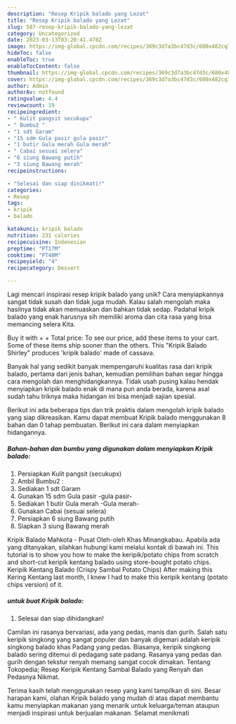 ```yaml
---
description: "Resep Kripik balado yang Lezat"
title: "Resep Kripik balado yang Lezat"
slug: 587-resep-kripik-balado-yang-lezat
category: Uncategorized
date: 2023-03-13T03:20:41.478Z
image: https://img-global.cpcdn.com/recipes/369c3d7a3bc47d3c/680x482cq70/kripik-balado-foto-resep-utama.jpg
hideToc: false
enableToc: true
enableTocContent: false
thumbnail: https://img-global.cpcdn.com/recipes/369c3d7a3bc47d3c/680x482cq70/kripik-balado-foto-resep-utama.jpg
cover: https://img-global.cpcdn.com/recipes/369c3d7a3bc47d3c/680x482cq70/kripik-balado-foto-resep-utama.jpg
author: Admin
authorAv: notfound
ratingvalue: 4.4
reviewcount: 19
recipeingredient:
- " Kulit pangsit secukupx"
- " Bumbu2 "
- "1 sdt Garam"
- "15 sdm Gula pasir gula pasir"
- "1 butir Gula merah Gula merah"
- " Cabai sesuai selera"
- "6 siung Bawang putih"
- "3 siung Bawang merah"
recipeinstructions:

- "Selesai dan siap dinikmati!"
categories:
- Resep
tags:
- kripik
- balado

katakunci: kripik balado 
nutrition: 231 calories
recipecuisine: Indonesian
preptime: "PT17M"
cooktime: "PT40M"
recipeyield: "4"
recipecategory: Dessert

---
```





Lagi mencari inspirasi resep kripik balado yang unik? Cara menyiapkannya sangat tidak susah dan tidak juga mudah. Kalau salah mengolah maka hasilnya tidak akan memuaskan dan bahkan tidak sedap. Padahal kripik balado yang enak harusnya sih memiliki aroma dan cita rasa yang bisa memancing selera Kita.





Buy it with + + Total price: To see our price, add these items to your cart. Some of these items ship sooner than the others. This &#34;Kripik Balado Shirley&#34; produces &#39;kripik balado&#39; made of cassava.

Banyak hal yang sedikit banyak mempengaruhi kualitas rasa dari kripik balado, pertama dari jenis bahan, kemudian pemilihan bahan segar hingga cara mengolah dan menghidangkannya. Tidak usah pusing kalau hendak menyiapkan kripik balado enak di mana pun anda berada, karena asal sudah tahu triknya maka hidangan ini bisa menjadi sajian spesial.






Berikut ini ada beberapa tips dan trik praktis dalam mengolah kripik balado yang siap dikreasikan. Kamu dapat membuat Kripik balado menggunakan 8 bahan dan 0 tahap pembuatan. Berikut ini cara dalam menyiapkan hidangannya.

<!--inarticleads1-->

##### Bahan-bahan dan bumbu yang digunakan dalam menyiapkan Kripik balado:

1. Persiapkan  Kulit pangsit (secukupx)
1. Ambil  Bumbu2 :
1. Sediakan 1 sdt Garam
1. Gunakan 15 sdm Gula pasir -gula pasir-
1. Sediakan 1 butir Gula merah -Gula merah-
1. Gunakan  Cabai (sesuai selera)
1. Persiapkan 6 siung Bawang putih
1. Siapkan 3 siung Bawang merah


Kripik Balado Mahkota - Pusat Oleh-oleh Khas Minangkabau. Apabila ada yang ditanyakan, silahkan hubungi kami melalui kontak di bawah ini. This tutorial is to show you how to make the keripik/potato chips from scratch and short-cut keripik kentang balado using store-bought potato chips. Keripik Kentang Balado (Crispy Sambal Potato Chips) After making this Kering Kentang last month, I knew I had to make this keripik kentang (potato chips version) of it. 

<!--inarticleads2-->

#####  untuk buat Kripik balado:


1. Selesai dan siap dihidangkan!

Camilan ini rasanya bervariasi, ada yang pedas, manis dan gurih. Salah satu keripik singkong yang sangat populer dan banyak digemari adalah keripik singkong balado khas Padang yang pedas. Biasanya, keripik singkong balado sering ditemui di pedagang sate padang. Rasanya yang pedas dan gurih dengan tekstur renyah memang sangat cocok dimakan. Tentang Tokopedia; Resep Keripik Kentang Sambal Balado yang Renyah dan Pedasnya Nikmat. 

Terima kasih telah menggunakan resep yang kami tampilkan di sini. Besar harapan kami, olahan Kripik balado yang mudah di atas dapat membantu kamu menyiapkan makanan yang menarik untuk keluarga/teman ataupun menjadi inspirasi untuk berjualan makanan. Selamat menikmati
